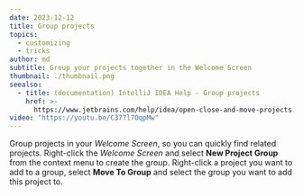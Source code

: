 ```yaml
---
date: 2023-12-12
title: Group projects
topics:
  - customizing
  - tricks
author: md
subtitle: Group your projects together in the Welcome Screen
thumbnail: ./thumbnail.png
seealso:
  - title: (documentation) IntelliJ IDEA Help - Group projects
    href: >-
      https://www.jetbrains.com/help/idea/open-close-and-move-projects.html#group-projects
video: "https://youtu.be/C377l7OqpMw"
---
```


Group projects in your _Welcome Screen_, so you can quickly find related projects. Right-click the _Welcome Screen_ and select **New Project Group** from the context menu to create the group. Right-click a project you want to add to a group, select **Move To Group** and select the group you want to add this project to.
